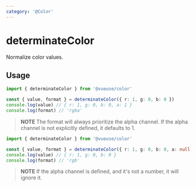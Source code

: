 ```yaml
---
category: '@Color'
---
```


# determinateColor

Normalize color values.

## Usage

```ts
import { determinateColor } from '@vueuse/color'

const { value, format } = determinateColor({ r: 1, g: 0, b: 0 })
console.log(value) // { r: 1, g: 0, b: 0, a: 1 }
console.log(format) // 'rgba'
```

> **NOTE** The format will always prioritize the alpha channel. If the alpha channel is not explicitly defined, it defaults to 1.

```ts
import { determinateColor } from '@vueuse/color'

const { value, format } = determinateColor({ r: 1, g: 0, b: 0, a: null })
console.log(value) // { r: 1, g: 0, b: 0 }
console.log(format) // 'rgb'
```

> **NOTE** If the alpha channel is defined, and it's not a number, it will ignore it.
